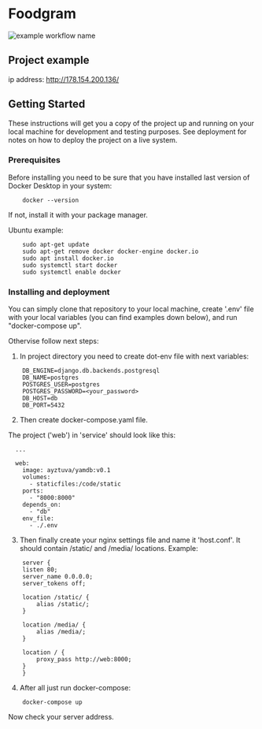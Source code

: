 # Foodgram
![example workflow name](https://github.com/ayztuva/foodgram-project/workflows/CI/badge.svg)

## Project example
ip address: http://178.154.200.136/

## Getting Started

These instructions will get you a copy of the project up and running on your local machine for development and testing purposes. See deployment for notes on how to deploy the project on a live system.

### Prerequisites

Before installing you need to be sure that you have installed last version of Docker Desktop in your system:

```
    docker --version
```

If not, install it with your package manager.

Ubuntu example:

```
    sudo apt-get update
    sudo apt-get remove docker docker-engine docker.io
    sudo apt install docker.io
    sudo systemctl start docker
    sudo systemctl enable docker
```

### Installing and deployment

You can simply clone that repository to your local machine, create '.env' file with your local variables (you can find examples down below), and run "docker-compose up".

Othervise follow next steps:

1. In project directory you need to create dot-env file with next variables:

```
    DB_ENGINE=django.db.backends.postgresql
    DB_NAME=postgres
    POSTGRES_USER=postgres
    POSTGRES_PASSWORD=<your_password>
    DB_HOST=db
    DB_PORT=5432
```

2. Then create docker-compose.yaml file.

The project ('web') in 'service' should look like this:

```
  ...

  web:
    image: ayztuva/yamdb:v0.1
    volumes:
      - staticfiles:/code/static
    ports:
      - "8000:8000"
    depends_on: 
      - "db"
    env_file: 
      - ./.env
```

3. Then finally create your nginx settings file and name it 'host.conf'.
It should contain /static/ and /media/ locations.
Example:

```
    server {
    listen 80;
    server_name 0.0.0.0;
    server_tokens off;

    location /static/ {
        alias /static/;
    }

    location /media/ {
        alias /media/;
    }

    location / {
        proxy_pass http://web:8000;
    }
    }
```

4. After all just run docker-compose:

```
    docker-compose up
```

Now check your server address.
